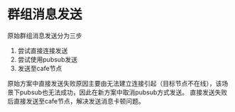 # 群组消息发送

原始群组消息发送分为三步
1. 尝试直接连接发送
2. 尝试使用pubsub发送
3. 发送至cafe节点

原始方案中直接发送失败原因主要由无法建立连接引起（目标节点不在线），该场景下pubsub也无法成功，因此在新方案中取消pubsub方式发送。
直接发送失败后直接发送至cafe节点，解决发送消息卡顿问题。
